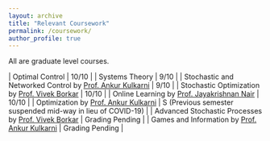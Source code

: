 ```yaml
---
layout: archive
title: "Relevant Coursework"
permalink: /coursework/
author_profile: true
---
```


All are graduate level courses.

| Optimal Control | 10/10 |
| Systems Theory | 9/10 | 
| Stochastic and Networked Control by [Prof. Ankur Kulkarni](https://www.sc.iitb.ac.in/~ankur/) | 9/10 |
| Stochastic Optimization by [Prof. Vivek Borkar](https://en.wikipedia.org/wiki/Vivek_Borkar) | 10/10 |
| Online Learning by [Prof. Jayakrishnan Nair](https://www.ee.iitb.ac.in/~jayakrishnan.nair/) | 10/10 |
| Optimization by [Prof. Ankur Kulkarni](https://www.sc.iitb.ac.in/~ankur/) | S (Previous semester suspended mid-way in lieu of COVID-19) |
| Advanced Stochastic Processes by [Prof. Vivek Borkar](https://en.wikipedia.org/wiki/Vivek_Borkar) | Grading Pending |
| Games and Information by [Prof. Ankur Kulkarni](https://www.sc.iitb.ac.in/~ankur/) | Grading Pending |